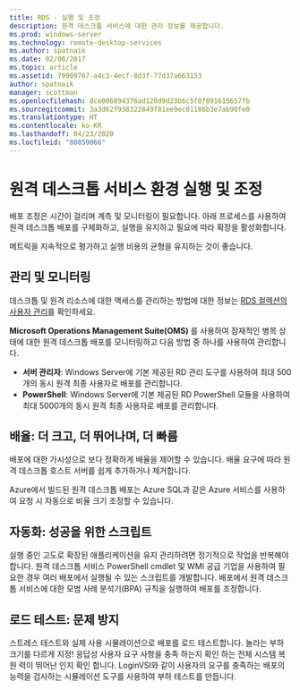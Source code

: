 ```yaml
---
title: RDS - 실행 및 조정
description: 원격 데스크톱 서비스에 대한 관리 정보를 제공합니다.
ms.prod: windows-server
ms.technology: remote-desktop-services
ms.author: spatnaik
ms.date: 02/08/2017
ms.topic: article
ms.assetid: 79909767-a4c3-4ecf-8d3f-77d37a663153
author: spatnaik
manager: scottman
ms.openlocfilehash: 8ce006894376ad120d9d23b6c5f0f891615657fb
ms.sourcegitcommit: 3a3d62f938322849f81ee9ec01186b3e7ab90fe0
ms.translationtype: HT
ms.contentlocale: ko-KR
ms.lasthandoff: 04/23/2020
ms.locfileid: "80859066"
---
```

# <a name="run-and-tune-your-remote-desktop-services-environment"></a>원격 데스크톱 서비스 환경 실행 및 조정

배포 조정은 시간이 걸리며 계측 및 모니터링이 필요합니다. 아래 프로세스를 사용하여 원격 데스크톱 배포를 구체화하고, 실행을 유지하고 필요에 따라 확장을 활성화합니다. 

메트릭을 지속적으로 평가하고 실행 비용의 균형을 유지하는 것이 좋습니다.

## <a name="management-and-monitoring"></a>관리 및 모니터링

데스크톱 및 원격 리소스에 대한 액세스를 관리하는 방법에 대한 정보는 [RDS 컬렉션의 사용자 관리](rds-user-management.md)를 확인하세요.

**Microsoft Operations Management Suite(OMS)** 를 사용하여 잠재적인 병목 상태에 대한 원격 데스크톱 배포를 모니터링하고 다음 방법 중 하나를 사용하여 관리합니다. 

- **서버 관리자**: Windows Server에 기본 제공된 RD 관리 도구를 사용하여 최대 500개의 동시 원격 최종 사용자로 배포를 관리합니다. 
- **PowerShell**: Windows Server에 기본 제공된 RD PowerShell 모듈을 사용하여 최대 5000개의 동시 원격 최종 사용자로 배포를 관리합니다.

## <a name="scale-bigger-better-faster"></a>배율: 더 크고, 더 뛰어나며, 더 빠름

배포에 대한 가시성으로 보다 정확하게 배율을 제어할 수 있습니다. 배율 요구에 따라 원격 데스크톱 호스트 서버를 쉽게 추가하거나 제거합니다. 

Azure에서 빌드된 원격 데스크톱 배포는 Azure SQL과 같은 Azure 서비스를 사용하여 요청 시 자동으로 비율 크기 조정할 수 있습니다.

## <a name="automation-script-for-success"></a>자동화: 성공을 위한 스크립트

실행 중인 고도로 확장된 애플리케이션을 유지 관리하려면 정기적으로 작업을 반복해야 합니다. 원격 데스크톱 서비스 PowerShell cmdlet 및 WMI 공급 기업을 사용하여 필요한 경우 여러 배포에서 실행될 수 있는 스크립트를 개발합니다. 배포에서 원격 데스크톱 서비스에 대한 모범 사례 분석기(BPA) 규칙을 실행하여 배포를 조정합니다.

## <a name="load-testing-avoid-surprises"></a>로드 테스트: 문제 방지

스트레스 테스트와 실제 사용 시뮬레이션으로 배포를 로드 테스트합니다. 놀라는 부하 크기를 다르게 지정! 응답성 사용자 요구 사항을 충족 하는지 확인 하는 전체 시스템 복원 력이 뛰어난 인지 확인 합니다. LoginVSI와 같이 사용자의 요구를 충족하는 배포의 능력을 검사하는 시뮬레이션 도구를 사용하여 부하 테스트를 만듭니다. 